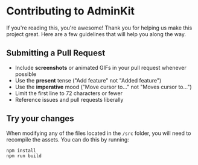 # Contributing to AdminKit

If you're reading this, you're awesome! Thank you for helping us make this project great. Here are a few guidelines that will help you along the way.

## Submitting a Pull Request

* Include **screenshots** or animated GIFs in your pull request whenever possible
* Use the **present** tense ("Add feature" not "Added feature")
* Use the **imperative** mood ("Move cursor to..." not "Moves cursor to...")
* Limit the first line to 72 characters or fewer
* Reference issues and pull requests liberally

## Try your changes

When modifying any of the files located in the `/src` folder, you will need to recompile the assets. You can do this by running:

```
npm install
npm run build
```